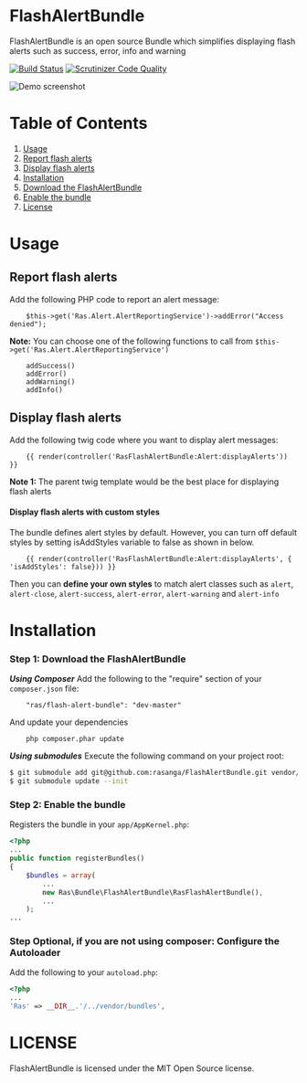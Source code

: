 FlashAlertBundle
========================
FlashAlertBundle is an open source Bundle which simplifies displaying flash alerts such as success, error, info and warning

[![Build Status](https://scrutinizer-ci.com/g/rasanga/FlashAlertBundle/badges/build.png?b=master)](https://scrutinizer-ci.com/g/rasanga/FlashAlertBundle/build-status/master)
[![Scrutinizer Code Quality](https://scrutinizer-ci.com/g/rasanga/FlashAlertBundle/badges/quality-score.png?b=master)](https://scrutinizer-ci.com/g/rasanga/FlashAlertBundle/?branch=master)

![Demo screenshot](https://s3.amazonaws.com/fvd-data/notes/258675/1410605457-Kse8z1/screen.png "Demo screenshot")

Table of Contents
========================
1. [Usage](#usage)
  1. [Report flash alerts](#report-flash-alerts)
  2. [Display flash alerts](#display-flash-alerts)
2. [Installation](#installation)
  1. [Download the FlashAlertBundle](#step-1-download-the-flashalertbundle)
  2. [Enable the bundle](#step-2-enable-the-bundle)
3. [License](#license)

Usage
=====
## Report flash alerts
Add the following PHP code to report an alert message:
```
    $this->get('Ras.Alert.AlertReportingService')->addError("Access denied");
```
**Note:** You can choose one of the following functions to call from
`$this->get('Ras.Alert.AlertReportingService')`
```
    addSuccess()
    addError()
    addWarning()
    addInfo()
```

## Display flash alerts
Add the following twig code where you want to display alert messages:
```
    {{ render(controller('RasFlashAlertBundle:Alert:displayAlerts')) }}
```
**Note 1:** The parent twig template would be the best place for displaying flash alerts

#### Display flash alerts with custom styles
The bundle defines alert styles by default. However, you can turn off default styles by setting
isAddStyles variable to false as shown in below.
```
    {{ render(controller('RasFlashAlertBundle:Alert:displayAlerts', { 'isAddStyles': false})) }}
```

Then you can <b>define your own styles</b> to match alert classes such as `alert`,
`alert-close`, `alert-success`, `alert-error`, `alert-warning` and `alert-info`

Installation
============
### Step 1: Download the FlashAlertBundle
***Using Composer***
Add the following to the "require" section of your `composer.json` file:
```
    "ras/flash-alert-bundle": "dev-master"
```
And update your dependencies
```
    php composer.phar update
```

***Using submodules***
Execute the following command on your project root:
``` bash
$ git submodule add git@github.com:rasanga/FlashAlertBundle.git vendor/bundles/Ras/FlashAlertBundle
$ git submodule update --init
```

### Step 2: Enable the bundle
Registers the bundle in your `app/AppKernel.php`:
```php
<?php
...
public function registerBundles()
{
    $bundles = array(
        ...
        new Ras\Bundle\FlashAlertBundle\RasFlashAlertBundle(),
        ...
    );
...
```

### Step Optional, if you are not using composer: Configure the Autoloader
Add the following to your `autoload.php`:
```php
<?php
...
'Ras' => __DIR__.'/../vendor/bundles',
```

LICENSE
=======
FlashAlertBundle is licensed under the MIT Open Source license.
